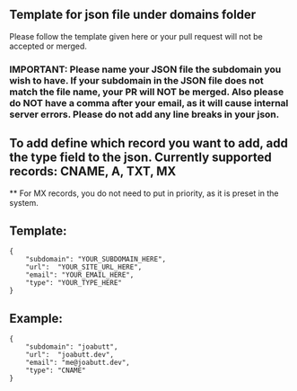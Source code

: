 ## Template for json file under domains folder

Please follow the template given here or your pull request will not be accepted or merged.

### IMPORTANT: Please name your JSON file the subdomain you wish to have. If your subdomain in the JSON file does not match the file name, your PR will NOT be merged. Also please do **NOT** have a comma after your email, as it will cause internal server errors. Please do not add any line breaks in your json. 

## To add define which record you want to add, add the type field to the json. Currently supported records: CNAME, A, TXT, MX

** For MX records, you do not need to put in priority, as it is preset in the system.

## Template:
```
{  
    "subdomain": "YOUR_SUBDOMAIN_HERE",  
    "url":  "YOUR_SITE_URL_HERE",
    "email": "YOUR_EMAIL_HERE",
    "type": "YOUR_TYPE_HERE"
}
```

## Example:
```
{  
    "subdomain": "joabutt",  
    "url":  "joabutt.dev",
    "email": "me@joabutt.dev",
    "type": "CNAME"
}
```
